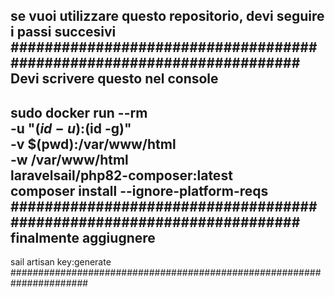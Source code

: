 se vuoi utilizzare questo repositorio, devi seguire i passi succesivi
######################################################################
Devi scrivere questo nel console
---------------------------------
sudo docker run --rm \
-u "$(id -u):$(id -g)" \
-v $(pwd):/var/www/html \
-w /var/www/html \
laravelsail/php82-composer:latest \
composer install --ignore-platform-reqs
######################################################################
finalmente aggiugnere
---------------------------------
sail artisan key:generate
######################################################################
